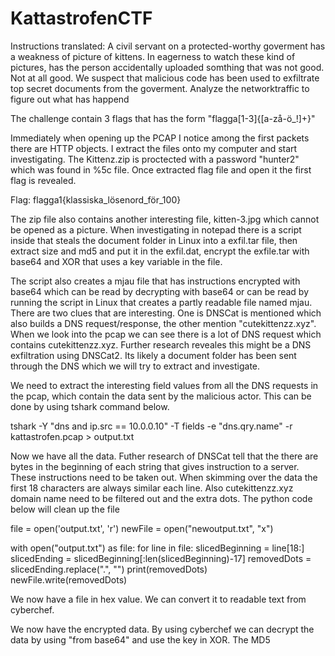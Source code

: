 # KattastrofenCTF



Instructions translated: A civil servant on a protected-worthy goverment has a weakness of picture of kittens. In eagerness to watch these kind of pictures, has the person accidentally uploaded somthing that was not good. Not at all good. We suspect that malicious code has been used to exfiltrate top secret documents from the goverment. Analyze the networktraffic to figure out what has happend

The challenge contain 3 flags that has the form "flagga[1-3]{[a-zå-ö_!]+}"

Immediately when opening up the PCAP I notice among the first packets there are HTTP objects. I extract the files onto my computer and start investigating. The Kittenz.zip is proctected with a password "hunter2" which was found in %5c file. Once extracted flag file and open it the first flag is revealed.

Flag: flagga1{klassiska_lösenord_för_100}

The zip file also contains another interesting file, kitten-3.jpg which cannot be opened as a picture. When investigating in notepad there is a script inside that steals the document folder in Linux into a exfil.tar file, then extract size and md5 and put it in the exfil.dat, encrypt the exfile.tar with base64 and XOR that uses a key variable in the file.

The script also creates a mjau file that has instructions encrypted with base64 which can be read by decrypting with base64 or can be read by running the script in Linux that creates a partly readable file named mjau. There are two clues that are interesting. One is DNSCat is mentioned which also builds a DNS request/response, the other mention "cutekittenzz.xyz". When we look into the pcap we can see there is a lot of DNS request which contains cutekittenzz.xyz. Further research reveales this might be a DNS exfiltration using DNSCat2. Its likely a document folder has been sent through the DNS which we will try to extract and investigate.

We need to extract the interesting field values from all the DNS requests in the pcap, which contain the data sent by the malicious actor. This can be done by using tshark command below.

tshark -Y "dns and ip.src == 10.0.0.10" -T fields -e "dns.qry.name" -r kattastrofen.pcap > output.txt

Now we have all the data. Futher research of DNSCat tell that the there are bytes in the beginning of each string that gives instruction to a server. These instructions need to be taken out. When skimming over the data the first 18 characters are always similar each line. Also cutekittenzz.xyz domain name need to be filtered out and the extra dots. The python code below will clean up the file

file = open('output.txt', 'r')
newFile = open("newoutput.txt", "x")

with open("output.txt") as file:
    for line in file:
        slicedBeginning = line[18:]
        slicedEnding = slicedBeginning[:len(slicedBeginning)-17]
        removedDots = slicedEnding.replace(".", "")
        print(removedDots)
        newFile.write(removedDots)

We now have a file in hex value. We can convert it to readable text from cyberchef.

We now have the encrypted data. By using cyberchef we can decrypt the data by using "from base64" and use the key in XOR. The MD5 
